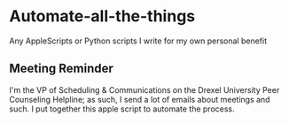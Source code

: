 # Automate-all-the-things
Any AppleScripts or Python scripts I write for my own personal benefit

## Meeting Reminder
I'm the VP of Scheduling & Communications on the Drexel University Peer Counseling Helpline; as such, I send a lot of emails about meetings and such. I put together this apple script to automate the process.
